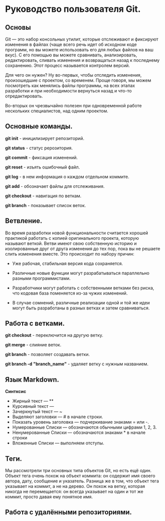 # Руководство пользователя Git.
## Основы
Git — это набор консольных утилит, которые отслеживают и фиксируют изменения в файлах (чаще всего речь идет об исходном коде программ, но вы можете использовать его для любых файлов на ваш вкус). С его помощью вы можете сравнивать, анализировать, редактировать, сливать изменения и возвращаться назад к последнему сохранению. Этот процесс называется контролем версий.

Для чего он нужен? Ну во-первых, чтобы отследить изменения, произошедшие с проектом, со временем. Проще говоря, мы можем посмотреть как менялись файлы программы, на всех этапах разработки и при необходимости вернуться назад и что-то отредактировать.

Во-вторых он чрезвычайно полезен при одновременной работе нескольких специалистов, над одним проектом.
 ##  Основные команды.
 **git init** - иницилизирует репозиторий.

 **git status** - статус рерозитория.

 **git commit** - фиксация изменений.

 **git reset** - изъять ошибочный файл.

 **git log** - в нем информация о каждом отдельном коммите.

**git add** - обозначает файлы для отслеживания.

**git checkout** - навигация по веткам.

**git branch** - показывает список веток.

## Ветвление.
Во время разработки новой функциональности считается хорошей практикой работать с копией оригинального проекта, которую называют веткой. Ветви имеют свою собственную историю и изолированные друг от друга изменения до тех пор, пока вы не решаете слить изменения вместе. Это происходит по набору причин:

* Уже рабочая, стабильная версия кода сохраняется.

* Различные новые функции могут разрабатываться параллельно разными программистами.

* Разработчики могут работать с собственными ветками без риска, что кодовая база поменяется из-за чужих изменений.

* В случае сомнений, различные реализации одной и той же идеи могут быть разработаны в разных ветках и затем сравниваться.

## Работа с ветками.

**git checkout** - переключится на другую ветку.

**git merge** - слияние веток.

**git branch** - позволяет создавать ветки.

**git branch -d "branch_name"** - удаляет ветку с нужным названием.

 ## Язык Markdown.

**Синтксис**

* Жирный текст — ** 
* Курсивный текст — 
* Зачеркнутый текст — ~
* Выделяют заголовки — # в начале строки.
* Показать уровень заголовка —
подчеркивание знаками = или -.
* Нумерованные Списки —
обозначаются обычными
цифрами 1, 2, 3.
* Ненумерованные Списки —
обозначаются знаками *
в начале строки
* Вложенные Списки —
выполняем отступы.


## Теги.


Мы рассмотрели три основных типа объектов Git, но есть ещё один. Объект тега очень похож на объект коммита: он содержит имя своего автора, дату, сообщение и указатель. Разница же в том, что объект тега указывает на коммит, а не на дерево. Он похож на ветку, которая никогда не перемещается: он всегда указывает на один и тот же коммит, просто давая ему понятное имя.

## Работа c удалёнными репозиториями.
